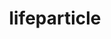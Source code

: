 ---
title: lifeparticle
github: https://github.com/lifeparticle
mode: dark
transition: 1.5s
score: 89.8
archetype:
- Github Actions
---